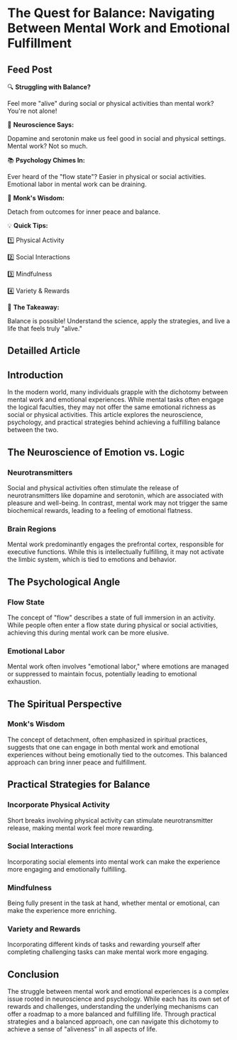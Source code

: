 # The Quest for Balance: Navigating Between Mental Work and Emotional Fulfillment

## Feed Post

🔍 **Struggling with Balance?**

Feel more "alive" during social or physical activities than mental work? You're not alone!

🧠 **Neuroscience Says:**

Dopamine and serotonin make us feel good in social and physical settings. Mental work? Not so much.

📚 **Psychology Chimes In:**

Ever heard of the "flow state"? Easier in physical or social activities. Emotional labor in mental work can be draining.

🙏 **Monk's Wisdom:**

Detach from outcomes for inner peace and balance.

💡 **Quick Tips:**

1️⃣ Physical Activity

2️⃣ Social Interactions

3️⃣ Mindfulness

4️⃣ Variety & Rewards

🌟 **The Takeaway:**

Balance is possible! Understand the science, apply the strategies, and live a life that feels truly "alive."

## Detailled Article

## **Introduction**

In the modern world, many individuals grapple with the dichotomy between mental work and emotional experiences. While mental tasks often engage the logical faculties, they may not offer the same emotional richness as social or physical activities. This article explores the neuroscience, psychology, and practical strategies behind achieving a fulfilling balance between the two.

## **The Neuroscience of Emotion vs. Logic**

### **Neurotransmitters**

Social and physical activities often stimulate the release of neurotransmitters like dopamine and serotonin, which are associated with pleasure and well-being. In contrast, mental work may not trigger the same biochemical rewards, leading to a feeling of emotional flatness.

### **Brain Regions**

Mental work predominantly engages the prefrontal cortex, responsible for executive functions. While this is intellectually fulfilling, it may not activate the limbic system, which is tied to emotions and behavior.

## **The Psychological Angle**

### **Flow State**

The concept of "flow" describes a state of full immersion in an activity. While people often enter a flow state during physical or social activities, achieving this during mental work can be more elusive.

### **Emotional Labor**

Mental work often involves "emotional labor," where emotions are managed or suppressed to maintain focus, potentially leading to emotional exhaustion.

## **The Spiritual Perspective**

### **Monk's Wisdom**

The concept of detachment, often emphasized in spiritual practices, suggests that one can engage in both mental work and emotional experiences without being emotionally tied to the outcomes. This balanced approach can bring inner peace and fulfillment.

## **Practical Strategies for Balance**

### **Incorporate Physical Activity**

Short breaks involving physical activity can stimulate neurotransmitter release, making mental work feel more rewarding.

### **Social Interactions**

Incorporating social elements into mental work can make the experience more engaging and emotionally fulfilling.

### **Mindfulness**

Being fully present in the task at hand, whether mental or emotional, can make the experience more enriching.

### **Variety and Rewards**

Incorporating different kinds of tasks and rewarding yourself after completing challenging tasks can make mental work more engaging.

## **Conclusion**

The struggle between mental work and emotional experiences is a complex issue rooted in neuroscience and psychology. While each has its own set of rewards and challenges, understanding the underlying mechanisms can offer a roadmap to a more balanced and fulfilling life. Through practical strategies and a balanced approach, one can navigate this dichotomy to achieve a sense of "aliveness" in all aspects of life.